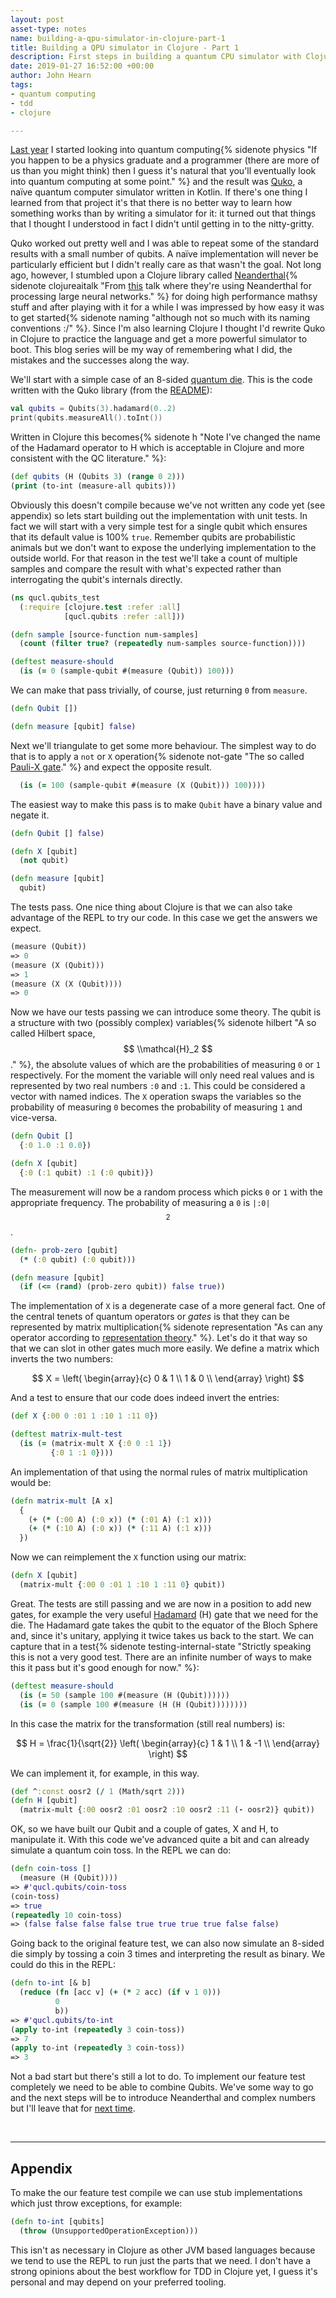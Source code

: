 ```yaml
---
layout: post
asset-type: notes
name: building-a-qpu-simulator-in-clojure-part-1
title: Building a QPU simulator in Clojure - Part 1
description: First steps in building a quantum CPU simulator with Clojure and TDD.
date: 2019-01-27 16:52:00 +00:00
author: John Hearn
tags:
- quantum computing
- tdd
- clojure

---
```


 [Last year](quantum-computing-primer-part-1a) I started looking into quantum computing{% sidenote physics "If you happen to be a physics graduate and a programmer (there are more of us than you might think) then I guess it's natural that you'll eventually look into quantum computing at some point." %} and the result was [Quko], a naïve quantum computer simulator written in Kotlin. If there's one thing I learned from that project it's that there is no better way to learn how something works than by writing a simulator for it: it turned out that things that I thought I understood in fact I didn't until getting in to the nitty-gritty.

Quko worked out pretty well and I was able to repeat some of the standard results with a small number of qubits. A naïve implementation will never be particularly efficient but I didn't really care as that wasn't the goal. Not long ago, however, I stumbled upon a Clojure library called [Neanderthal](https://neanderthal.uncomplicate.org/){% sidenote clojureaitalk "From [this](https://www.youtube.com/watch?v=um2uq5oURT8) talk where they're using Neanderthal for processing large neural networks." %} for doing high performance mathsy stuff and after playing with it for a while I was impressed by how easy it was to get started{% sidenote naming "although not so much with its naming conventions :/" %}. Since I'm also learning Clojure I thought I'd rewrite Quko in Clojure to practice the language and get a more powerful simulator to boot. This blog series will be my way of remembering what I did, the mistakes and the successes along the way. 

We'll start with a simple case of an 8-sided [quantum die](quantum-random-number-generator). This is the code written with the Quko library (from the [README](https://github.com/johnhearn/quko)):

```kotlin
val qubits = Qubits(3).hadamard(0..2)
print(qubits.measureAll().toInt())
```

Written in Clojure this becomes{% sidenote h "Note I've changed the name of the Hadamard operator to H which is acceptable in Clojure and more consistent with the QC literature." %}:

```clojure
(def qubits (H (Qubits 3) (range 0 2)))
(print (to-int (measure-all qubits)))
```

Obviously this doesn't compile because we've not written any code yet (see appendix) so lets start building out the implementation with unit tests. In fact we will start with a very simple test for a single qubit which ensures that its default value is 100% `true`. Remember qubits are probabilistic animals but we don't want to expose the underlying implementation to the outside world. For that reason in the test we'll take a count of multiple samples and compare the result with what's expected rather than interrogating the qubit's internals directly.

```clojure
(ns qucl.qubits_test
  (:require [clojure.test :refer :all]
            [qucl.qubits :refer :all]))

(defn sample [source-function num-samples]
  (count (filter true? (repeatedly num-samples source-function))))

(deftest measure-should
  (is (= 0 (sample-qubit #(measure (Qubit)) 100)))
```

We can make that pass trivially, of course, just returning `0` from `measure`. 

```clojure
(defn Qubit [])

(defn measure [qubit] false)
```

Next we'll triangulate to get some more behaviour. The simplest way to do that is to apply a `not` or `X` operation{% sidenote not-gate "The so called [Pauli-X gate](https://en.wikipedia.org/wiki/Quantum_logic_gate#Pauli-X_gate)." %} and expect the opposite result. 

```clojure
  (is (= 100 (sample-qubit #(measure (X (Qubit))) 100))))
```

The easiest way to make this pass is to make `Qubit` have a binary value and negate it.

```clojure
(defn Qubit [] false)

(defn X [qubit]
  (not qubit)

(defn measure [qubit]
  qubit)
```

The tests pass. One nice thing about Clojure is that we can also take advantage of the REPL to try our code. In this case we get the answers we expect.

```clojure
(measure (Qubit))
=> 0
(measure (X (Qubit)))
=> 1
(measure (X (X (Qubit))))
=> 0
```

Now we have our tests passing we can introduce some theory. The qubit is a structure with two (possibly complex) variables{% sidenote hilbert "A so called Hilbert space, $$ \\mathcal{H}_2 $$." %}, the absolute values of which are the probabilities of measuring `0` or `1` respectively. For the moment the variable will only need real values and is represented by two real numbers `:0` and `:1`. This could be considered a vector with named indices. The `X` operation swaps the variables so the probability of measuring `0` becomes the probability of measuring `1` and vice-versa. 

```clojure
(defn Qubit []
  {:0 1.0 :1 0.0})

(defn X [qubit]
  {:0 (:1 qubit) :1 (:0 qubit)})
```

The measurement will now be a random process which picks `0` or `1` with the appropriate frequency. The probability of measuring a `0` is `|:0|`$$ ^2 $$.

```clojure
(defn- prob-zero [qubit]
  (* (:0 qubit) (:0 qubit)))

(defn measure [qubit]
  (if (<= (rand) (prob-zero qubit)) false true))
```

The implementation of `X` is a degenerate case of a more general fact. One of the central tenets of quantum operators or *gates* is that they can be represented by matrix multiplication{% sidenote representation "As can any operator according to [representation theory](wiki)." %}. Let's do it that way so that we can slot in other gates much more easily. We define a matrix which inverts the two numbers:

$$
X = \left( \begin{array}{c}
      0 & 1 \\
      1 & 0 \\
    \end{array} \right)
$$

And a test to ensure that our code does indeed invert the entries:

```clojure
(def X {:00 0 :01 1 :10 1 :11 0})

(deftest matrix-mult-test
  (is (= (matrix-mult X {:0 0 :1 1})
         {:0 1 :1 0})))
```

An implementation of that using the normal rules of matrix multiplication would be:

```clojure
(defn matrix-mult [A x]
  {
    (+ (* (:00 A) (:0 x)) (* (:01 A) (:1 x)))
    (+ (* (:10 A) (:0 x)) (* (:11 A) (:1 x)))
  })
```

Now we can reimplement the `X` function using our matrix:

```clojure
(defn X [qubit]
  (matrix-mult {:00 0 :01 1 :10 1 :11 0} qubit))
```

Great. The tests are still passing and we are now in a position to add new gates, for example the very useful [Hadamard](https://en.wikipedia.org/wiki/Quantum_logic_gate#Hadamard_(H)_gate) (H) gate that we need for the die. The Hadamard gate takes the qubit to the equator of the Bloch Sphere and, since it's unitary, applying it twice takes us back to the start. We can capture that in a test{% sidenote testing-internal-state "Strictly speaking this is not a very good test. There are an infinite number of ways to make this it pass but it's good enough for now." %}:

```clojure
(deftest measure-should
  (is (= 50 (sample 100 #(measure (H (Qubit))))))
  (is (= 0 (sample 100 #(measure (H (H (Qubit))))))))
```

In this case the matrix for the transformation (still real numbers) is:

$$
H = \frac{1}{\sqrt{2}} 
    \left( \begin{array}{c}
      1 & 1 \\
      1 & -1 \\
    \end{array} \right)
$$

We can implement it, for example, in this way.

```clojure
(def ^:const oosr2 (/ 1 (Math/sqrt 2)))
(defn H [qubit]
  (matrix-mult {:00 oosr2 :01 oosr2 :10 oosr2 :11 (- oosr2)} qubit))
```

OK, so we have built our Qubit and a couple of gates, X and H, to manipulate it. With this code we've advanced quite a bit and can already simulate a quantum coin toss. In the REPL we can do:

```clojure
(defn coin-toss [] 
  (measure (H (Qubit))))
=> #'qucl.qubits/coin-toss
(coin-toss)
=> true
(repeatedly 10 coin-toss)
=> (false false false false true true true true false false)
```

Going back to the original feature test, we can also now simulate an 8-sided die simply by tossing a coin 3 times and interpreting the result as binary. We could do this in the REPL:

```clojure
(defn to-int [& b]
  (reduce (fn [acc v] (+ (* 2 acc) (if v 1 0)))
          0
          b))
=> #'qucl.qubits/to-int
(apply to-int (repeatedly 3 coin-toss))
=> 7
(apply to-int (repeatedly 3 coin-toss))
=> 3
```

Not a bad start but there's still a lot to do. To implement our feature test completely we need to be able to combine Qubits. We've some way to go and the next steps will be to introduce Neanderthal and complex numbers but I'll leave that for [next time](building-a-qpu-simulator-in-clojure-part-2).

<br>

----

## Appendix

To make the our feature test compile we can use stub implementations which just throw exceptions, for example:

```clojure
(defn to-int [qubits]
  (throw (UnsupportedOperationException)))
```

This isn't as necessary in Clojure as other JVM based languages because we tend to use the REPL to run just the parts that we need. I don't have a strong opinions about the best workflow for TDD in Clojure yet, I guess it's personal and may depend on your preferred tooling.

[Quko]: https://github.com/johnhearn/quko